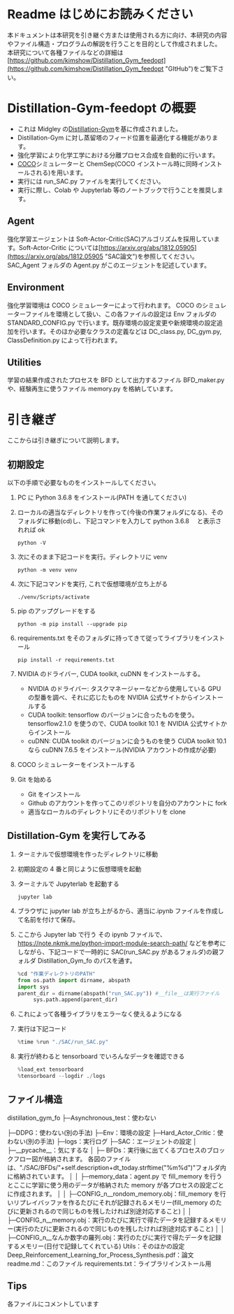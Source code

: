 # Readme はじめにお読みください

本ドキュメントは本研究を引き継ぐ方または使用される方に向け、本研究の内容やファイル構造・プログラムの解説を行うことを目的として作成されました。
本研究について各種ファイルなどの詳細は[https://github.com/kimshow/Distillation_Gym_feedopt](https://github.com/kimshow/Distillation_Gym_feedopt "GItHub")をご覧下さい。

# Distillation-Gym-feedopt の概要

- これは Midgley の[Distillation-Gym](https://github.com/lollcat/DistillationTrain-Gym "先行研究")を基に作成されました。
- Distillation-Gym に対し蒸留塔のフィード位置を最適化する機能があります。
- 強化学習により化学工学における分離プロセス合成を自動的に行います。
- [COCO](https://www.cocosimulator.org/ "COCO")シミュレーターと ChemSep(COCO インストール時に同時インストールされる)を用います。
- 実行には run_SAC.py ファイルを実行してください。
- 実行に際し、Colab や Jupyterlab 等のノートブックで行うことを推奨します。

## Agent

強化学習エージェントは Soft-Actor-Critic(SAC)アルゴリズムを採用しています。Soft-Actor-Critic については[https://arxiv.org/abs/1812.05905](https://arxiv.org/abs/1812.05905 "SAC論文")を参照してください。
SAC_Agent フォルダの Agent.py がこのエージェントを記述しています。

## Environment

強化学習環境は COCO シミュレーターによって行われます。
COCO のシミュレーターファイルを環境として扱い、この各ファイルの設定は Env フォルダの STANDARD_CONFIG.py で行います。既存環境の設定変更や新規環境の設定追加を行います。そのほか必要なクラスの定義などは DC_class.py, DC_gym.py, ClassDefinition.py によって行われます。

## Utilities

学習の結果作成されたプロセスを BFD として出力するファイル BFD_maker.py や、経験再生に使うファイル memory.py を格納しています。

# 引き継ぎ

ここからは引き継ぎについて説明します。

## 初期設定

以下の手順で必要なものをインストールしてください。

1. PC に Python 3.6.8 をインストール(PATH を通してください)
2. ローカルの適当なディレクトリを作って(今後の作業フォルダになる)、そのフォルダに移動(cd)し、下記コマンドを入力して python 3.6.8 　と表示されれば ok

   ```
   python -V
   ```

3. 次にそのまま下記コードを実行。ディレクトリに venv

   ```
   python -m venv venv
   ```

4. 次に下記コマンドを実行, これで仮想環境が立ち上がる

   ```
   ./venv/Scripts/activate
   ```

5. pip のアップグレードをする

   ```
   python -m pip install --upgrade pip
   ```

6. requirements.txt をそのフォルダに持ってきて従ってライブラリをインストール

   ```
   pip install -r requirements.txt
   ```

7. NVIDIA のドライバー, CUDA toolkit, cuDNN をインストールする。

   - NVIDIA のドライバー: タスクマネージャーなどから使用している GPU の型番を調べ、それに応じたものを NVIDIA 公式サイトからインストールする
   - CUDA toolkit: tensorflow のバージョンに合ったものを使う。
     tensorflow2.1.0 を使うので、CUDA toolkit 10.1 を NVIDIA 公式サイトからインストール
   - cuDNN: CUDA toolkit のバージョンに会うものを使う
     CUDA toolkit 10.1 なら cuDNN 7.6.5 をインストール(NVIDIA アカウントの作成が必要)

8. COCO シミュレーターをインストールする
9. Git を始める

   - Git をインストール
   - Github のアカウントを作ってこのリポジトリを自分のアカウントに fork
   - 適当なローカルのディレクトリにそのリポジトリを clone

## Distillation-Gym を実行してみる

1. ターミナルで仮想環境を作ったディレクトリに移動
2. 初期設定の 4 番と同じように仮想環境を起動
3. ターミナルで Jupyterlab を起動する

   ```
   jupyter lab
   ```

4. ブラウザに jupyter lab が立ち上がるから、適当に.ipynb ファイルを作成して名前を付けて保存。
5. ここから Jupyter lab で行う
   その ipynb ファイルで、
   https://note.nkmk.me/python-import-module-search-path/
   などを参考にしながら、下記コードで一時的に SAC(run_SAC.py があるフォルダ)の親フォルダ Distillation_Gym_fo のパスを通す。

   ```python
   %cd "作業ディレクトリのPATH"
   from os.path import dirname, abspath
   import sys
   parent_dir = dirname(abspath("run_SAC.py")) #__file__は実行ファイル
        sys.path.append(parent_dir)
   ```

6. これによって各種ライブラリをエラーなく使えるようになる
7. 実行は下記コード

   ```python
   %time %run "./SAC/run_SAC.py"
   ```

8. 実行が終わると tensorboard でいろんなデータを確認できる

   ```python
   %load_ext tensorboard
   %tensorboard --logdir ./logs
   ```

## ファイル構造

distillation_gym_fo
├─Asynchronous_test：使わない

├─DDPG：使わない(別の手法)
├─Env：環境の設定
├─Hard_Actor_Critic：使わない(別の手法)
├─logs：実行ログ
├─SAC：エージェントの設定
│ ├─\_\_pycache\_\_：気にするな
│ ├─ BFDs：実行後に出てくるプロセスのブロックフロー図が格納されます。
各図のファイルは、"./SAC/BFDs/"+self.description+dt_today.strftime("%m%d")"フォルダ内に格納されています。
│ │ ├─memory_data：agent.py で fill_memory を行うとここに学習に使う用のデータが格納された memory が各プロセスの設定ごとに作成されます。
│ │ ├─CONFIG_n\_\_rondom_memory.obj：fill_memory を行いリプレイバッファを作るたびにそれが記録されるメモリー(fill_memory のたびに更新されるので同じものを残したければ別途対応すること)
│ │ ├─CONFIG_n\_\_memory.obj：実行のたびに実行で得たデータを記録するメモリー(実行のたびに更新されるので同じものを残したければ別途対応すること)
│ │ ├─CONFIG_n\_\_なんか数字の羅列.obj：実行のたびに実行で得たデータを記録するメモリー(日付で記録してくれている)
Utils：そのほかの設定
Deep_Reinforcement_Learning_for_Process_Synthesis.pdf：論文
readme.md：このファイル
requirements.txt：ライブラリインストール用

## Tips

各ファイルにコメントしています
